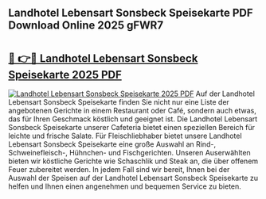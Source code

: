 ## Landhotel Lebensart Sonsbeck Speisekarte PDF Download Online 2025 gFWR7

# <h2><a href="http://gcbson.nevu.top/?p=Landhotel+Lebensart+Sonsbeck+Speisekarte">🔗 👉🔴 Landhotel Lebensart Sonsbeck Speisekarte 2025 PDF</a></h2>

[![Landhotel Lebensart Sonsbeck Speisekarte 2025 PDF](https://i.imgur.com/dBaPXMq.png)](http://gcbson.nevu.top/?p=Landhotel+Lebensart+Sonsbeck+Speisekarte)
Auf der Landhotel Lebensart Sonsbeck Speisekarte finden Sie nicht nur eine Liste der angebotenen Gerichte in einem Restaurant oder Café, sondern auch etwas, das für Ihren Geschmack köstlich und geeignet ist. Die Landhotel Lebensart Sonsbeck Speisekarte unserer Cafeteria bietet einen speziellen Bereich für leichte und frische Salate. Für Fleischliebhaber bietet unsere Landhotel Lebensart Sonsbeck Speisekarte eine große Auswahl an Rind-, Schweinefleisch-, Hühnchen- und Fischgerichten. Unseren Auserwählten bieten wir köstliche Gerichte wie Schaschlik und Steak an, die über offenem Feuer zubereitet werden. In jedem Fall sind wir bereit, Ihnen bei der Auswahl der Speisen auf der Landhotel Lebensart Sonsbeck Speisekarte zu helfen und Ihnen einen angenehmen und bequemen Service zu bieten.
